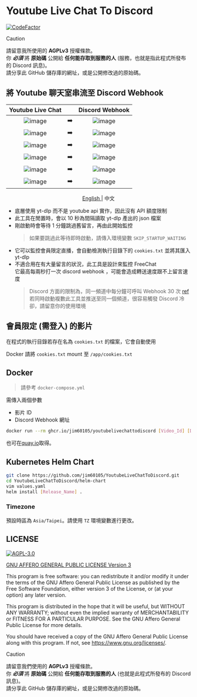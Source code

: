 # Youtube Live Chat To Discord

[![CodeFactor](https://www.codefactor.io/repository/github/jim60105/youtubelivechattodiscord/badge/master?style=for-the-badge)](https://www.codefactor.io/repository/github/jim60105/youtubelivechattodiscord/overview/master)

> [!CAUTION]  
> 請留意我所使用的 **AGPLv3** 授權條款。  
> 你 _**必須**_ 將 **原始碼** 公開給 **任何能存取到服務的人** (服務，也就是指此程式所發布的 Discord 訊息)。  
> 請分享此 GitHub 儲存庫的網址，或是公開修改過的原始碼。

## 將 Youtube 聊天室串流至 Discord Webhook

|                                                  Youtube Live Chat                                                  |     |                                                   Discord Webhook                                                   |
| :-----------------------------------------------------------------------------------------------------------------: | :-: | :-----------------------------------------------------------------------------------------------------------------: |
| ![image](https://github.com/jim60105/YoutubeLiveChatToDiscord/assets/16995691/a979ae6a-8b99-4887-92bb-e08773f9c064) | ➡️  | ![image](https://github.com/jim60105/YoutubeLiveChatToDiscord/assets/16995691/2e58c0b6-6a34-4664-afd9-c16ea378987a) |
|   ![image](https://user-images.githubusercontent.com/16995691/151545455-af26cbe6-0942-464a-b15e-76ca67dfa142.png)   | ➡️  |   ![image](https://user-images.githubusercontent.com/16995691/151438025-d0c4a2de-6845-4d64-93db-89afb2f98e45.png)   |
| ![image](https://github.com/jim60105/YoutubeLiveChatToDiscord/assets/16995691/4d8d6417-4dda-4c42-a179-da7557d6a608) | ➡️  | ![image](https://github.com/jim60105/YoutubeLiveChatToDiscord/assets/16995691/77b4aced-0f82-48be-a591-fa351e1e5246) |
|   ![image](https://user-images.githubusercontent.com/16995691/151663570-999a5c8c-a336-407e-906a-56399530417b.png)   | ➡️  |   ![image](https://user-images.githubusercontent.com/16995691/151663574-dc5abbc2-cb5d-4e40-a4ce-bfc39f2a7029.png)   |
| ![image](https://github.com/jim60105/YoutubeLiveChatToDiscord/assets/16995691/c62951ef-1268-462f-8955-a5f507b9be43) | ➡️  | ![image](https://github.com/jim60105/YoutubeLiveChatToDiscord/assets/16995691/7307d06e-5cc9-4fd4-a489-2dd21b29abc6) |
| ![image](https://github.com/jim60105/YoutubeLiveChatToDiscord/assets/16995691/d6d3338f-846e-4ee8-8a74-85d0b4d0479b) | ➡️  | ![image](https://github.com/jim60105/YoutubeLiveChatToDiscord/assets/16995691/6b72474d-99c6-4006-a165-d25ca4cb7474) |

<p align="center">
  <a href="https://github.com/jim60105/YoutubeLiveChatToDiscord/blob/master/README.md">
    English
  </a> |
  <span>中文</span>
</p>

- 底層使用 yt-dlp 而不是 youtube api 實作，因此沒有 API 額度限制
- 此工具在閒置時，會以 10 秒為間隔讀取 yt-dlp 產出的 json 檔案
- 剛啟動時會等待 1 分鐘跳過舊留言，再由此開始監控
  > 如果要跳過此等待即時啟動，請傳入環境變數 `SKIP_STARTUP_WAITING`
- 它可以監控會員限定直播，會自動檢測執行目錄下的 `cookies.txt` 並將其匯入 yt-dlp
- 不適合用在有大量留言的狀況，此工具是設計來監控 FreeChat  
  它最高每兩秒打一次 discord webhook ，可能會造成轉送速度跟不上留言速度
  > Discord 方面的限制為，同一頻道中每分鐘可呼叫 Webhook 30 次 [ref](https://twitter.com/lolpython/status/967621046277820416)  
  > 若同時啟動複數此工具並推送至同一個頻道，很容易觸發 Discord 冷卻，請留意你的使用環境

## 會員限定 (需登入) 的影片

在程式的執行目錄若存在名為 `cookies.txt` 的檔案，它會自動使用

Docker 請將 `cookies.txt` mount 至 `/app/cookies.txt`

## Docker

> 請參考 `docker-compose.yml`

需傳入兩個參數

- 影片 ID
- Discord Webhook 網址

```sh
docker run --rm ghcr.io/jim60105/youtubelivechattodiscord [Video_Id] [Discord_Webhook_Url]
```

也可在[quay.io](https://quay.io/jim60105/youtubelivechattodiscord)取得。

## Kubernetes Helm Chart

```sh
git clone https://github.com/jim60105/YoutubeLiveChatToDiscord.git
cd YoutubeLiveChatToDiscord/helm-chart
vim values.yaml
helm install [Release_Name] .
```

### Timezone

預設時區為 `Asia/Taipei`。請使用 `TZ` 環境變數進行更改。

## LICENSE

[![AGPL-3.0](https://github.com/jim60105/YoutubeLiveChatToDiscord/assets/16995691/8c588957-5e07-4f6d-a116-b3366c064342)](LICENSE)

[GNU AFFERO GENERAL PUBLIC LICENSE Version 3](LICENSE)

This program is free software: you can redistribute it and/or modify it under the terms of the GNU Affero General Public License as published by the Free Software Foundation, either version 3 of the License, or (at your option) any later version.

This program is distributed in the hope that it will be useful, but WITHOUT ANY WARRANTY; without even the implied warranty of MERCHANTABILITY or FITNESS FOR A PARTICULAR PURPOSE. See the GNU Affero General Public License for more details.

You should have received a copy of the GNU Affero General Public License along with this program. If not, see <https://www.gnu.org/licenses/>.

> [!CAUTION]  
> 請留意我們使用的 **AGPLv3** 授權條款。  
> 你 _**必須**_ 將 **原始碼** 公開給 **任何能存取到服務的人** (也就是此程式所發布的 Discord 訊息)。  
> 請分享此 GitHub 儲存庫的網址，或是公開修改過的原始碼。
